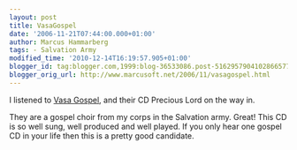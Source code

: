 ```yaml
---
layout: post
title: VasaGospel
date: '2006-11-21T07:44:00.000+01:00'
author: Marcus Hammarberg
tags: - Salvation Army
modified_time: '2010-12-14T16:19:57.905+01:00'
blogger_id: tag:blogger.com,1999:blog-36533086.post-5162957904102866577
blogger_orig_url: http://www.marcusoft.net/2006/11/vasagospel.html
---
```


I
listened to [Vasa Gospel](http://www.vasagospel.com/), and their CD
Precious Lord on the way in.

They are a gospel choir from my corps in the Salvation army. Great! This
CD is so well sung, well produced and well played. If you only hear one
gospel CD in your life then this is a pretty good candidate.
